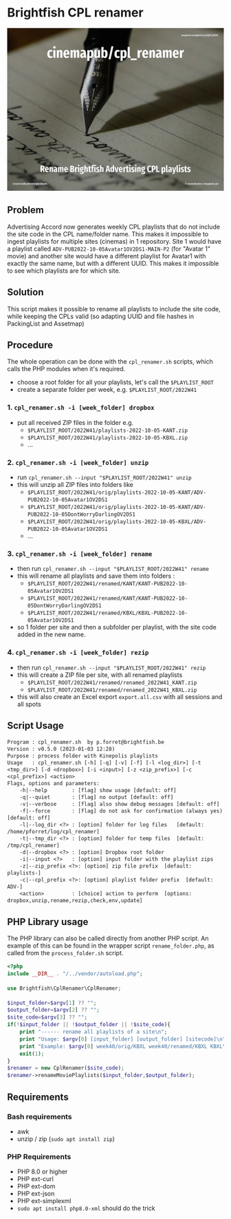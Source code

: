 # Brightfish CPL renamer

![](assets/unsplash.writer.jpg)

## Problem

Advertising Accord now generates weekly CPL playlists that do not include the site code in the CPL name/folder name. This makes it impossible to ingest playlists for multiple sites (cinemas) in 1 repository. Site 1 would have a playlist called `ADV-PUB2022-10-05Avatar1OV2DS1-MAIN-P2` (for "Avatar 1" movie) and another site would have a different playlist for Avatar1 with exactly the same name, but with a different UUID. This makes it impossible to see which playlists are for which site.

## Solution

This script makes it possible to rename all playlists to include the site code, while keeping the CPLs valid (so adapting UUID and file hashes in PackingList and Assetmap)

## Procedure

The whole operation can be done with the `cpl_renamer.sh` scripts, which calls the PHP modules when it's required.

* choose a root folder for all your playlists, let's call the `$PLAYLIST_ROOT`
* create a separate folder per week, e.g. `$PLAYLIST_ROOT/2022W41`

### 1. `cpl_renamer.sh -i [week_folder] dropbox`
* put all received ZIP files in the folder e.g. 
  * `$PLAYLIST_ROOT/2022W41/playlists-2022-10-05-KANT.zip`
  * `$PLAYLIST_ROOT/2022W41/playlists-2022-10-05-KBXL.zip` 
  * ...

### 2. `cpl_renamer.sh -i [week_folder] unzip`
* run `cpl_renamer.sh --input "$PLAYLIST_ROOT/2022W41" unzip` 
* this will unzip all ZIP files into folders like 
    * `$PLAYLIST_ROOT/2022W41/orig/playlists-2022-10-05-KANT/ADV-PUB2022-10-05Avatar1OV2DS1`
  * `$PLAYLIST_ROOT/2022W41/orig/playlists-2022-10-05-KANT/ADV-PUB2022-10-05DontWorryDarlingOV2DS1`
  * `$PLAYLIST_ROOT/2022W41/orig/playlists-2022-10-05-KBXL/ADV-PUB2022-10-05Avatar1OV2DS1`
  * ...

### 3. `cpl_renamer.sh -i [week_folder] rename`
* then run `cpl_renamer.sh --input "$PLAYLIST_ROOT/2022W41" rename`
* this will rename all playlists and save them into folders :
  * `$PLAYLIST_ROOT/2022W41/renamed/KANT/KANT-PUB2022-10-05Avatar1OV2DS1`
  * `$PLAYLIST_ROOT/2022W41/renamed/KANT/KANT-PUB2022-10-05DontWorryDarlingOV2DS1`
  * `$PLAYLIST_ROOT/2022W41/renamed/KBXL/KBXL-PUB2022-10-05Avatar1OV2DS1`
* so 1 folder per site and then a subfolder per playlist, with the site code added in the new name.

### 4. `cpl_renamer.sh -i [week_folder] rezip`
* then run `cpl_renamer.sh --input "$PLAYLIST_ROOT/2022W41" rezip`
* this will create a ZIP file per site, with all renamed playlists
  * `$PLAYLIST_ROOT/2022W41/renamed/renamed_2022W41_KANT.zip`
  * `$PLAYLIST_ROOT/2022W41/renamed/renamed_2022W41_KBXL.zip`
* this will also create an Excel export `export.all.csv` with all sessions and all spots

## Script Usage

```
Program : cpl_renamer.sh  by p.forret@brightfish.be
Version : v0.5.0 (2023-01-03 12:28)
Purpose : process folder with Kinepolis playlists
Usage   : cpl_renamer.sh [-h] [-q] [-v] [-f] [-l <log_dir>] [-t <tmp_dir>] [-d <dropbox>] [-i <input>] [-z <zip_prefix>] [-c <cpl_prefix>] <action>
Flags, options and parameters:
    -h|--help        : [flag] show usage [default: off]
    -q|--quiet       : [flag] no output [default: off]
    -v|--verbose     : [flag] also show debug messages [default: off]
    -f|--force       : [flag] do not ask for confirmation (always yes) [default: off]
    -l|--log_dir <?> : [option] folder for log files   [default: /home/pforret/log/cpl_renamer]
    -t|--tmp_dir <?> : [option] folder for temp files  [default: /tmp/cpl_renamer]
    -d|--dropbox <?> : [option] Dropbox root folder
    -i|--input <?>   : [option] input folder with the playlist zips
    -z|--zip_prefix <?>: [option] zip file prefix  [default: playlists-]
    -c|--cpl_prefix <?>: [option] playlist folder prefix  [default: ADV-]
    <action>         : [choice] action to perform  [options: dropbox,unzip,rename,rezip,check,env,update]
```

## PHP Library usage

The PHP library can also be called directly from another PHP script. An example of this can be found in the wrapper script `rename_folder.php`, as called from the `process_folder.sh` script.

```php
<?php
include __DIR__ . "/../vendor/autoload.php";

use Brightfish\CplRenamer\CplRenamer;

$input_folder=$argv[1] ?? "";
$output_folder=$argv[2] ?? "";
$site_code=$argv[3] ?? "";
if(!$input_folder || !$output_folder || !$site_code){
    print "------ rename all playlists of a site\n";
    print "Usage: $argv[0] [input_folder] [output_folder] [sitecode]\n";
    print "Example: $argv[0] week40/orig/KBXL week40/renamed/KBXL KBXL\n";
    exit(1);
}
$renamer = new CplRenamer($site_code);
$renamer->renameMoviePlaylists($input_folder,$output_folder);
```
## Requirements

### Bash requirements
* awk
* unzip / zip (`sudo apt install zip`)

### PHP Requirements
* PHP 8.0 or higher
* PHP ext-curl
* PHP ext-dom
* PHP ext-json
* PHP ext-simplexml
* `sudo apt install php8.0-xml` should do the trick